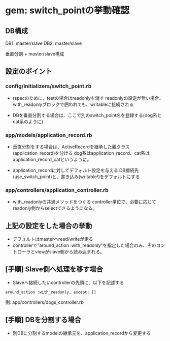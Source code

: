 # gem: switch_pointの挙動確認

## DB構成

DB1: master/slave
DB2: master/slave

垂直分割 + master/slave構成

## 設定のポイント

### config/initializers/switch_point.rb

- rspecのために、testの場合はreadonlyを消す
  readonlyの設定が無い場合、with_readonlyブロックで囲われても、writableに接続される

- DBを垂直分割する場合は、ここで別のswitch_point名を登録する(dog系とcat系のように)

### app/models/application_record.rb

- 垂直分割をする場合は、ActiveRecordを継承した親クラス(application_record)を分ける
dog系はapplication_record、cat系はapplication_record_catというように。

- application_recordに対してデフォルト設定を与える
DB接続先(use_switch_point)と、書き込み(writable!)をデフォルトにする

### app/controllers/application_controller.rb

- with_readonlyの共通メソッドをつくる
controller単位で、必要に応じてreadonly側からselectできるようになる。

## 上記の設定をした場合の挙動

- デフォルトはmasterへread/writeが走る
- controllerで"around_action :with_readonly"を指定した場合のみ、そのコントローラとviewがslave側から読み込まれる。

## [手順] Slave側へ処理を移す場合

- Slaveへ接続したいcontrollerの先頭に、以下を記述する
```
around_action :with_readonly, except: []
```
例: app/controllers/dogs_controller.rb


## [手順] DBを分割する場合

- 別DBに分割するmodelの継承元を、application_recordから変更する

